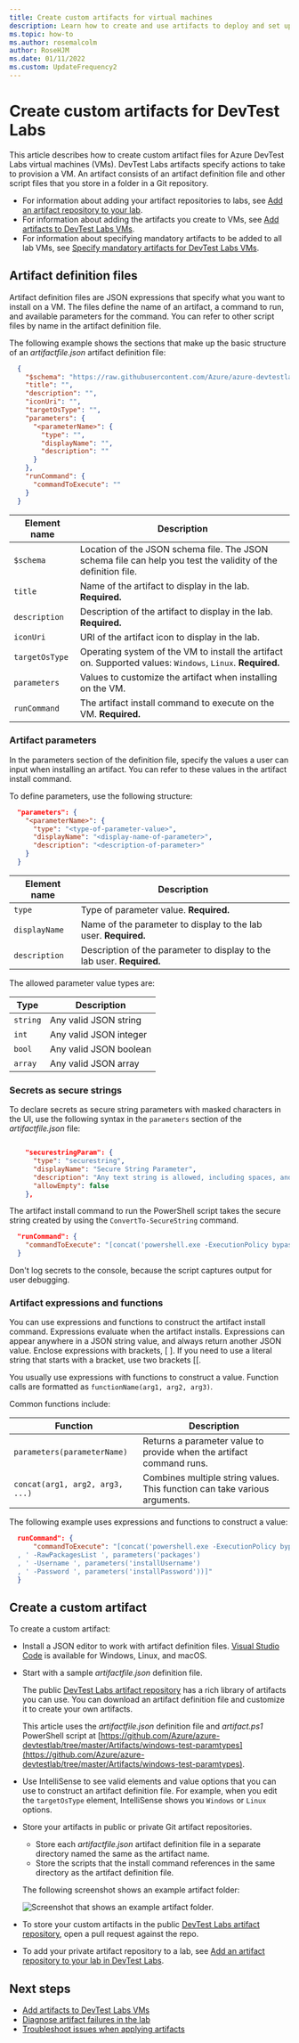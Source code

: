 ```yaml
---
title: Create custom artifacts for virtual machines
description: Learn how to create and use artifacts to deploy and set up applications on DevTest Labs virtual machines.
ms.topic: how-to
ms.author: rosemalcolm
author: RoseHJM
ms.date: 01/11/2022
ms.custom: UpdateFrequency2
---
```


# Create custom artifacts for DevTest Labs

This article describes how to create custom artifact files for Azure DevTest Labs virtual machines (VMs). DevTest Labs artifacts specify actions to take to provision a VM. An artifact consists of an artifact definition file and other script files that you store in a folder in a Git repository.

- For information about adding your artifact repositories to labs, see [Add an artifact repository to your lab](add-artifact-repository.md).
- For information about adding the artifacts you create to VMs, see [Add artifacts to DevTest Labs VMs](add-artifact-vm.md).
- For information about specifying mandatory artifacts to be added to all lab VMs, see [Specify mandatory artifacts for DevTest Labs VMs](devtest-lab-mandatory-artifacts.md).

## Artifact definition files

Artifact definition files are JSON expressions that specify what you want to install on a VM. The files define the name of an artifact, a command to run, and available parameters for the command. You can refer to other script files by name in the artifact definition file.

The following example shows the sections that make up the basic structure of an *artifactfile.json* artifact definition file:

```json
  {
    "$schema": "https://raw.githubusercontent.com/Azure/azure-devtestlab/master/schemas/2016-11-28/dtlArtifacts.json",
    "title": "",
    "description": "",
    "iconUri": "",
    "targetOsType": "",
    "parameters": {
      "<parameterName>": {
        "type": "",
        "displayName": "",
        "description": ""
      }
    },
    "runCommand": {
      "commandToExecute": ""
    }
  }
```

| Element name | Description |
| --- | --- |
| `$schema` |Location of the JSON schema file. The JSON schema file can help you test the validity of the definition file.|
| `title` |Name of the artifact to display in the lab. **Required.**|
| `description` |Description of the artifact to display in the lab. **Required.**|
| `iconUri` |URI of the artifact icon to display in the lab.|
| `targetOsType` |Operating system of the VM to install the artifact on. Supported values: `Windows`, `Linux`. **Required.**|
| `parameters` |Values to customize the artifact when installing on the VM.|
| `runCommand` |The artifact install command to execute on the VM. **Required.**|

### Artifact parameters

In the parameters section of the definition file, specify the values a user can input when installing an artifact. You can refer to these values in the artifact install command.

To define parameters, use the following structure:

```json
  "parameters": {
    "<parameterName>": {
      "type": "<type-of-parameter-value>",
      "displayName": "<display-name-of-parameter>",
      "description": "<description-of-parameter>"
    }
  }
```

| Element name | Description |
| --- | --- |
| `type` |Type of parameter value. **Required.**|
| `displayName` |Name of the parameter to display to the lab user. **Required.**|
| `description` |Description of the parameter to display to the lab user. **Required.**|

The allowed parameter value types are:

| Type | Description |
| --- | --- |
|`string`|Any valid JSON string|
|`int`|Any valid JSON integer|
|`bool`|Any valid JSON boolean|
|`array`|Any valid JSON array|

### Secrets as secure strings

To declare secrets as secure string parameters with masked characters in the UI, use the following syntax in the `parameters` section of the *artifactfile.json* file:

```json

    "securestringParam": {
      "type": "securestring",
      "displayName": "Secure String Parameter",
      "description": "Any text string is allowed, including spaces, and will be presented in UI as masked characters.",
      "allowEmpty": false
    },
```

The artifact install command to run the PowerShell script takes the secure string created by using the `ConvertTo-SecureString` command.

```json
  "runCommand": {
    "commandToExecute": "[concat('powershell.exe -ExecutionPolicy bypass \"& ./artifact.ps1 -StringParam ''', parameters('stringParam'), ''' -SecureStringParam (ConvertTo-SecureString ''', parameters('securestringParam'), ''' -AsPlainText -Force) -IntParam ', parameters('intParam'), ' -BoolParam:$', parameters('boolParam'), ' -FileContentsParam ''', parameters('fileContentsParam'), ''' -ExtraLogLines ', parameters('extraLogLines'), ' -ForceFail:$', parameters('forceFail'), '\"')]"
  }
```

Don't log secrets to the console, because the script captures output for user debugging.

### Artifact expressions and functions

You can use expressions and functions to construct the artifact install command. Expressions evaluate when the artifact installs. Expressions can appear anywhere in a JSON string value, and always return another JSON value. Enclose expressions with brackets, \[ \]. If you need to use a literal string that starts with a bracket, use two brackets \[\[.

You usually use expressions with functions to construct a value. Function calls are formatted as `functionName(arg1, arg2, arg3)`.

Common functions include:

| Function | Description |
| --- | --- |
|`parameters(parameterName)`|Returns a parameter value to provide when the artifact command runs.|
|`concat(arg1, arg2, arg3, ...)`|Combines multiple string values. This function can take various arguments.|

The following example uses expressions and functions to construct a value:

```json
  runCommand": {
      "commandToExecute": "[concat('powershell.exe -ExecutionPolicy bypass \"& ./startChocolatey.ps1'
  , ' -RawPackagesList ', parameters('packages')
  , ' -Username ', parameters('installUsername')
  , ' -Password ', parameters('installPassword'))]"
  }
```

## Create a custom artifact

To create a custom artifact:

- Install a JSON editor to work with artifact definition files. [Visual Studio Code](https://code.visualstudio.com/) is available for Windows, Linux, and macOS.

- Start with a sample *artifactfile.json* definition file.

  The public [DevTest Labs artifact repository](https://github.com/Azure/azure-devtestlab/tree/master/Artifacts) has a rich library of artifacts you can use. You can download an artifact definition file and customize it to create your own artifacts.

  This article uses the *artifactfile.json* definition file and *artifact.ps1* PowerShell script at [https://github.com/Azure/azure-devtestlab/tree/master/Artifacts/windows-test-paramtypes](https://github.com/Azure/azure-devtestlab/tree/master/Artifacts/windows-test-paramtypes).

- Use IntelliSense to see valid elements and value options that you can use to construct an artifact definition file. For example, when you edit the `targetOsType` element, IntelliSense shows you `Windows` or `Linux` options.

- Store your artifacts in public or private Git artifact repositories.

  - Store each *artifactfile.json* artifact definition file in a separate directory named the same as the artifact name.
  - Store the scripts that the install command references in the same directory as the artifact definition file.
      
  The following screenshot shows an example artifact folder:

  ![Screenshot that shows an example artifact folder.](./media/devtest-lab-artifact-author/git-repo.png)

- To store your custom artifacts in the public [DevTest Labs artifact repository](https://github.com/Azure/azure-devtestlab/tree/master/Artifacts), open a pull request against the repo.
- To add your private artifact repository to a lab, see [Add an artifact repository to your lab in DevTest Labs](add-artifact-repository.md).

## Next steps

- [Add artifacts to DevTest Labs VMs](add-artifact-vm.md)
- [Diagnose artifact failures in the lab](devtest-lab-troubleshoot-artifact-failure.md)
- [Troubleshoot issues when applying artifacts](devtest-lab-troubleshoot-apply-artifacts.md)
